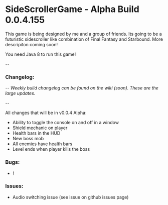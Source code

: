# SideScrollerGame - Alpha Build 0.0.4.155

This game is being designed by me and a group of friends. Its going to be a futuristic sidescroller like combination of Final Fantasy and Starbound. More descripiton coming soon!

You need Java 8 to run this game!

--

### Changelog: 

--
*Weekly build changelog can be found on the wiki (soon). These are the large updates.*

--

All changes that will be in v0.0.4 Alpha:
- Ability to toggle the console on and off in a window
- Shield mechanic on player
- Health bars in the HUD
- New boss mob
- All enemies have health bars
- Level ends when player kills the boss

### Bugs:
- !

### Issues:
- Audio switching issue (see issue on github issues page)